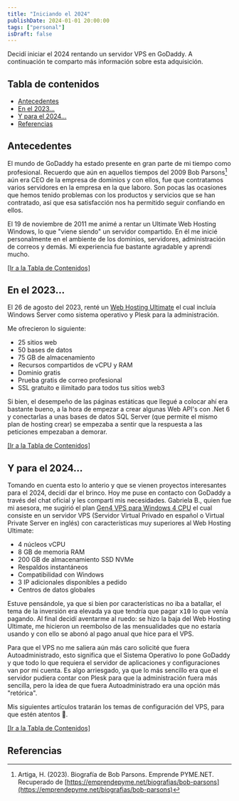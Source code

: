 ```yaml
---
title: "Iniciando el 2024"
publishDate: 2024-01-01 20:00:00
tags: ["personal"]
isDraft: false
---
```

Decidí iniciar el 2024 rentando un servidor VPS en GoDaddy. A continuación te comparto más información sobre esta adquisición.

## <a name="top"></a> Tabla de contenidos

- [Antecedentes](#Antecedentes)
- [En el 2023...](#EnEl2023)
- [Y para el 2024...](#YParaEl2024)
- [Referencias](#Referencias)

## <a name="Antecedentes"></a>Antecedentes
El mundo de GoDaddy ha estado presente en gran parte de mi tiempo como profesional. Recuerdo que aún en aquellos tiempos del 2009 Bob Parsons[^1] aún era CEO de la empresa de dominios y con ellos, fue que contratamos varios servidores en la empresa en la que laboro. Son pocas las ocasiones que hemos tenido problemas con los productos y servicios que se han contratado, así que esa satisfacción nos ha permitido seguir confiando en ellos.

El 19 de noviembre de 2011 me animé a rentar un Ultimate Web Hosting Windows, lo que "viene siendo" un servidor compartido. En él me inicié personalmente en el ambiente de los dominios, servidores, administración de correos y demás. Mi experiencia fue bastante agradable y aprendí mucho.

[[Ir a la Tabla de Contenidos]](#top)

## <a name="EnEl2023"></a>En el 2023...

El 26 de agosto del 2023, renté un [Web Hosting Ultimate](https://www.godaddy.com/es/hosting/web-hosting) el cual incluía Windows Server como sistema operativo y Plesk para la administración. 

Me ofrecieron lo siguiente:
- 25 sitios web
- 50 bases de datos
- 75 GB de almacenamiento
- Recursos compartidos de vCPU y RAM
- Dominio gratis
- Prueba gratis de correo profesional
- SSL gratuito e ilimitado para todos tus sitios web3

Si bien, el desempeño de las páginas estáticas que llegué a colocar ahí era bastante bueno, a la hora de empezar a crear algunas Web API's con .Net 6 y conectarlas a unas bases de datos SQL Server (que permite el mismo plan de hosting crear) se empezaba a sentir que la respuesta a las peticiones empezaban a demorar.

[[Ir a la Tabla de Contenidos]](#top)

## <a name="YParaEl2024"></a>Y para el 2024...

Tomando en cuenta esto lo anterio y que se vienen proyectos interesantes para el 2024, decidí dar el brinco. Hoy me puse en contacto con GoDaddy a través del chat oficial y les compartí mis necesidades. Gabriela B., quien fue mi asesora, me sugirió el plan [Gen4 VPS para Windows 4 CPU](https://www.godaddy.com/es/hosting/vps-hosting) el cual consiste en un servidor VPS (Servidor Virtual Privado en español o Virtual Private Server en inglés) con características muy superiores al Web Hosting Ultimate:

- 4 núcleos vCPU
- 8 GB de memoria RAM
- 200 GB de almacenamiento SSD NVMe
- Respaldos instantáneos
- Compatibilidad con Windows
- 3 IP adicionales disponibles a pedido
- Centros de datos globales

Estuve pensándole, ya que si bien por características no iba a batallar, el tema de la inversión era elevada ya que tendría que pagar <kbd> x10</kbd> lo que venía pagando. Al final decidí aventarme al ruedo: se hizo la baja del Web Hosting Ultimate, me hicieron un reembolso de las mensualidades que no estaría usando y con ello se abonó al pago anual que hice para el VPS. 

Para que el VPS no me saliera aún más caro solicité que fuera Autoadministrado, esto significa que el Sistema Operativo lo pone GoDaddy y que todo lo que requiera el servidor de aplicaciones y configuraciones van por mi cuenta. Es algo arriesgado, ya que lo más sencillo era que el servidor pudiera contar con Plesk para que la administración fuera más sencilla, pero la idea de que fuera Autoadministrado era una opción más "retórica".

Mis siguientes artículos tratarán los temas de configuración del VPS, para que estén atentos 👀.

[[Ir a la Tabla de Contenidos]](#top)

## <a name="Referencias"></a>Referencias

[^1]: Artiga, H. (2023). Biografía de Bob Parsons. Emprende PYME.NET. Recuperado de [https://emprendepyme.net/biografias/bob-parsons](https://emprendepyme.net/biografias/bob-parsons)